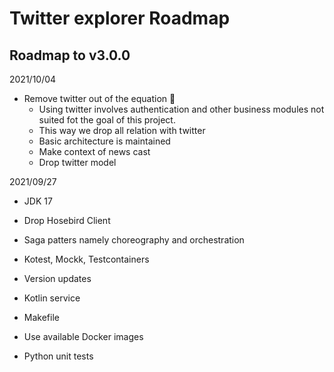 # Twitter explorer Roadmap

## Roadmap to v3.0.0

2021/10/04
- Remove twitter out of the equation 🐥
	- Using twitter involves authentication and other business modules not suited fot the goal of this project.
	- This way we drop all relation with twitter
	- Basic architecture is maintained
	- Make context of news cast
	- Drop twitter model

2021/09/27
- JDK 17

- Drop Hosebird Client
- Saga patters namely choreography and orchestration
- Kotest, Mockk, Testcontainers
- Version updates
- Kotlin service
- Makefile
- Use available Docker images
- Python unit tests
